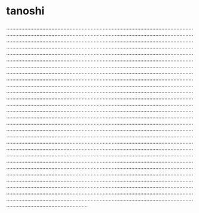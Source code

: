 # tanoshi

......................................................................................................................................................................................................................................................................................................................................................................................................................................................................................................................................................................................................................................................................................................................................................................................................................................................................................................................................................................................................................................................................................................................................................................................................................................................................................................................................................................................................................................................................................................................................................................................................................................................................................................................................................................................................................................................................................................................................................................................................................................................................................................................................................................................................................................................................................................................................................................................................................................................................................................................................................................................................................................................................................................................................................................................................................................................................................................................................................................................................................................................................................................................................................................................................................................................................................................................................................................................................................................................................................................................................................................................................................................................................